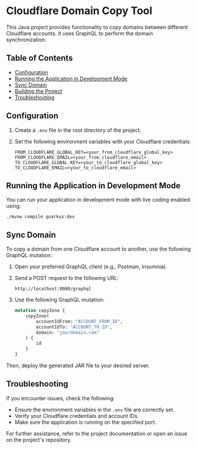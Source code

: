 # Cloudflare Domain Copy Tool

This Java project provides functionality to copy domains between different Cloudflare accounts. It uses GraphQL to perform the domain synchronization.

## Table of Contents

- [Configuration](#configuration)
- [Running the Application in Development Mode](#running-the-application-in-development-mode)
- [Sync Domain](#sync-domain)
- [Building the Project](#building-the-project)
- [Troubleshooting](#troubleshooting)

## Configuration

1. Create a `.env` file in the root directory of the project.
2. Set the following environment variables with your Cloudflare credentials:

    ```plaintext
    FROM_CLOUDFLARE_GLOBAL_KEY=<your_from_cloudflare_global_key>
    FROM_CLOUDFLARE_EMAIL=<your_from_cloudflare_email>
    TO_CLOUDFLARE_GLOBAL_KEY=<your_to_cloudflare_global_key>
    TO_CLOUDFLARE_EMAIL=<your_to_cloudflare_email>
    ```

## Running the Application in Development Mode

You can run your application in development mode with live coding enabled using:

```shell
./mvnw compile quarkus:dev
```

## Sync Domain

To copy a domain from one Cloudflare account to another, use the following GraphQL mutation:

1. Open your preferred GraphQL client (e.g., Postman, Insomnia).
2. Send a POST request to the following URL:

    ```
    http://localhost:8080/graphql
    ```

3. Use the following GraphQL mutation:

    ```graphql
    mutation copyZone {
        copyZone(
            accountIdFrom: "ACCOUNT_FROM_ID",
            accountIdTo: "ACCOUNT_TO_ID",
            domain: "yourdomain.com"
        ) {
            id
        }
    }
    ```

Then, deploy the generated JAR file to your desired server.

## Troubleshooting

If you encounter issues, check the following:

- Ensure the environment variables in the `.env` file are correctly set.
- Verify your Cloudflare credentials and account IDs.
- Make sure the application is running on the specified port.

For further assistance, refer to the project documentation or open an issue on the project's repository.
